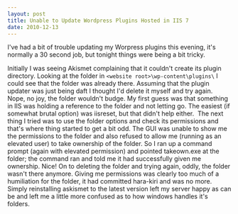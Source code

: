 ```yaml
---
layout: post
title: Unable to Update Wordpress Plugins Hosted in IIS 7
date: 2010-12-13
---
```


I've had a bit of trouble updating my Worpress plugins this evening, it's normally a 30 second job, but tonight things were being a bit tricky.



Initially I was seeing Akismet complaining that it couldn't create its plugin directory. Looking at the folder in `<website root>\wp-content\plugins\` I could see that the folder was already there. Assuming that the plugin updater was just being daft I thought I'd delete it myself and try again. Nope, no joy, the folder wouldn't budge. My first guess was that something in IIS was holding a reference to the folder and not letting go. The easiest (if somewhat brutal option) was iisreset, but that didn't help either.  The next thing I tried was to use the folder options and check its permissions and that's where thing started to get a bit odd. The GUI was unable to show me the permissions to the folder and also refused to allow me (running as an elevated user) to take ownership of the folder. So I ran up a command prompt (again with elevated permission) and pointed takeown.exe at the folder; the command ran and told me it had successfully given me ownership. Nice! On to deleting the folder and trying again, oddly, the folder wasn't there anymore. Giving me permissions was clearly too much of a humiliation for the folder, it had committed hara-kiri and was no more. Simply reinstalling askismet to the latest version left my server happy as can be and left me a little more confused as to how windows handles it's folders.
